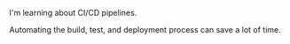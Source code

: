 I'm learning about CI/CD pipelines.

Automating the build, test, and deployment process can save a lot of time.